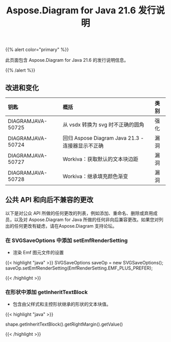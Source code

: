 ﻿---
title: Aspose.Diagram for Java 21.6 发行说明
type: docs
weight: 7
url: /zh/java/aspose-diagram-for-java-21-6-release-notes/
---
{{% alert color="primary" %}}

此页面包含 Aspose.Diagram for Java 21.6 的发行说明信息。

{{% /alert %}}
## **改进和变化**  ##

|**钥匙**|**概括**|**类别**|
|:- |:- |:- |
|DIAGRAMJAVA-50725|从 vsdx 转换为 svg 时不正确的圆角|强化|
|DIAGRAMJAVA-50724|回归 Aspose Diagram Java 21.3 - 连接器显示不正确|漏洞|
|DIAGRAMJAVA-50727|Workiva：获取默认的文本块边距|漏洞|
|DIAGRAMJAVA-50728|Workiva：继承填充颜色渐变|漏洞|
## **公共 API 和向后不兼容的更改**
以下是对公众 API 所做的任何更改的列表，例如添加、重命名、删除或弃用成员，以及对 Aspose.Diagram for Java 所做的任何非向后兼容更改。如果您对列出的任何更改有疑虑，请在Aspose.Diagram 支持论坛。
### **在 SVGSaveOptions 中添加 setEmfRenderSetting**
- 渲染 Emf 图元文件的设置

{{< highlight "java" >}}
SVGSaveOptions saveOp = new SVGSaveOptions();          
saveOp.setEmfRenderSetting(EmfRenderSetting.EMF_PLUS_PREFER);

{{< /highlight >}}
### **在形状中添加 getInheritTextBlock**
- 包含由父样式和主控形状继承的形状的文本块值。

{{< highlight "java" >}}

 shape.getInheritTextBlock().getRightMargin().getValue()

{{< /highlight >}}
